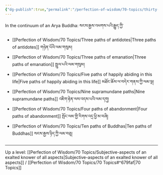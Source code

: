```yaml
---
{"dg-publish":true,"permalink":"/perfection-of-wisdom/70-topics/thirty-four-aspects-concordant-with-bodhisattvas/"}
---
```


In the continuum of an Arya Buddha: སངས་རྒྱས་འཕགས་པའི་རྒྱུད་ཀྱི་
- [[Perfection of Wisdom/70 Topics/Three paths of antidotes\|Three paths of antidotes]] གཉེན་པོའི་ལམ་གསུམ།
- [[Perfection of Wisdom/70 Topics/Three paths of emanation\|Three paths of emanation]] སྤྲུལ་པའི་ལམ་གསུམ།
- [[Perfection of Wisdom/70 Topics/Five paths of happily abiding in this life\|Five paths of happily abiding in this life]] མཐོང་ཆོས་ལ་བདེར་གནས་ཀྱི་ལམ་ལྔ།
- [[Perfection of Wisdom/70 Topics/Nine supramundane paths\|Nine supramundane paths]] འཇིག་རྟེན་ལས་འདས་པའི་ལམ་དགུ།
- [[Perfection of Wisdom/70 Topics/Four paths of abandonment\|Four paths of abandonment]] སྤོང་ལམ་གྱི་རིགས་འདྲ་ཕྱི་མ་བཞི།
- [[Perfection of Wisdom/70 Topics/Ten paths of Buddhas\|Ten paths of Buddhas]] སངས་རྒྱས་ཉིད་ཀྱི་ལམ་བཅུ།

---
Up a level: [[Perfection of Wisdom/70 Topics/Subjective-aspects of an exalted knower of all aspects\|Subjective-aspects of an exalted knower of all aspects]] / [[Perfection of Wisdom/70 Topics/70 Topics#^679faf\|70 Topics]]